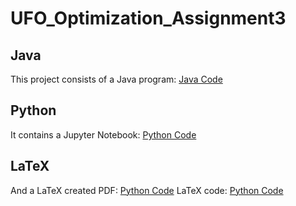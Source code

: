 # UFO_Optimization_Assignment3

## Java
This project consists of a Java program:
[Java Code](src/main/java/cphbusiness/ufo/letterfrequencies/)

## Python
It contains a Jupyter Notebook:
[Python Code](python/Plotting_Tests.ipynb)

## LaTeX
And a LaTeX created PDF:
[Python Code](LaTeX/HandInDox.pdf)
LaTeX code:
[Python Code](LaTeX/HandInDox.tex)
